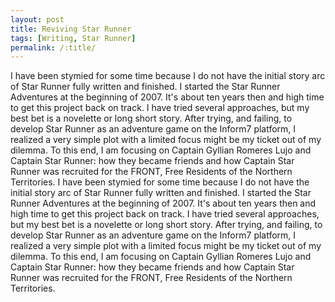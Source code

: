 ```yaml
---
layout: post
title: Reviving Star Runner
tags: [Writing, Star Runner]
permalink: /:title/
---
```


I have been stymied for some time because I do not have the initial story arc of Star Runner fully written and finished. I started the Star Runner Adventures at the beginning of 2007. It's about ten years then and high time to get this project back on track. I have tried several approaches, but my best bet is a novelette or long short story. After trying, and failing, to develop Star Runner as an adventure game on the Inform7 platform, I realized a very simple plot with a limited focus might be my ticket out of my dilemma. To this end, I am focusing on Captain Gyllian Romeres Lujo and Captain Star Runner: how they became friends and how Captain Star Runner was recruited for the FRONT, Free Residents of the Northern Territories.
I have been stymied for some time because I do not have the initial story arc of Star Runner fully written and finished. I started the Star Runner Adventures at the beginning of 2007. It's about ten years then and high time to get this project back on track. I have tried several approaches, but my best bet is a novelette or long short story. After trying, and failing, to develop Star Runner as an adventure game on the Inform7 platform, I realized a very simple plot with a limited focus might be my ticket out of my dilemma. To this end, I am focusing on Captain Gyllian Romeres Lujo and Captain Star Runner: how they became friends and how Captain Star Runner was recruited for the FRONT, Free Residents of the Northern Territories.
